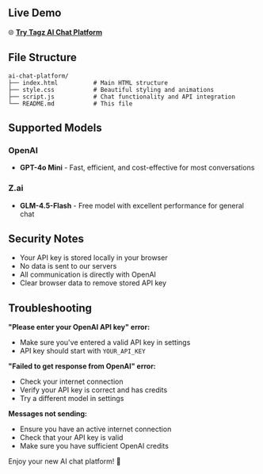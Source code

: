 ## Live Demo

🌐 **[Try Tagz AI Chat Platform](https://tagzhost.github.io/aichat/)**

## File Structure

```
ai-chat-platform/
├── index.html          # Main HTML structure
├── style.css           # Beautiful styling and animations
├── script.js           # Chat functionality and API integration
└── README.md           # This file
```

## Supported Models

### OpenAI
- **GPT-4o Mini** - Fast, efficient, and cost-effective for most conversations

### Z.ai
- **GLM-4.5-Flash** - Free model with excellent performance for general chat

## Security Notes

- Your API key is stored locally in your browser
- No data is sent to our servers
- All communication is directly with OpenAI
- Clear browser data to remove stored API key

## Troubleshooting

**"Please enter your OpenAI API key" error:**
- Make sure you've entered a valid API key in settings
- API key should start with `YOUR_API_KEY`

**"Failed to get response from OpenAI" error:**
- Check your internet connection
- Verify your API key is correct and has credits
- Try a different model in settings

**Messages not sending:**
- Ensure you have an active internet connection
- Check that your API key is valid
- Make sure you have sufficient OpenAI credits

Enjoy your new AI chat platform! 🚀
